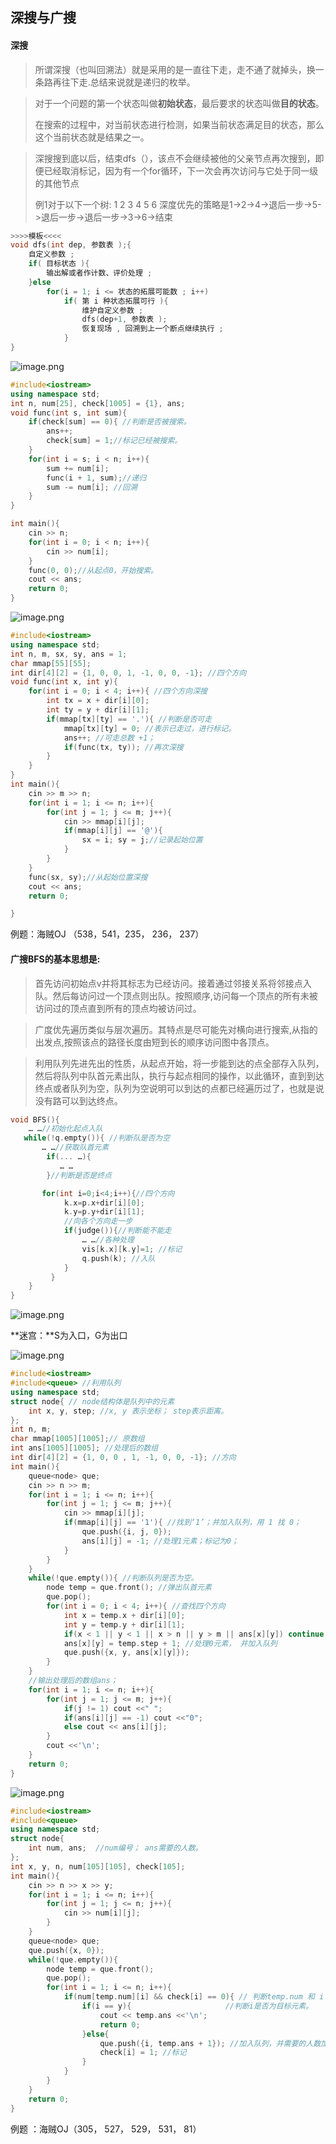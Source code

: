## 深搜与广搜

#### 深搜

> 所谓深搜（也叫回溯法）就是采用的是一直往下走，走不通了就掉头，换一条路再往下走.总结来说就是递归的枚举。

> 对于一个问题的第一个状态叫做**初始状态**，最后要求的状态叫做**目的状态**。
>
> 在搜索的过程中，对当前状态进行检测，如果当前状态满足目的状态，那么这个当前状态就是结果之一。

> 深搜搜到底以后，结束dfs（），该点不会继续被他的父亲节点再次搜到，即便已经取消标记，因为有一个for循环，下一次会再次访问与它处于同一级的其他节点
>
> 例1对于以下一个树:
>      1
>     2  3
>    4  5  6
> 深度优先的策略是1->2->4->退后一步->5->退后一步->退后一步->3->6->结束

```c++
>>>>模板<<<<
void dfs(int dep, 参数表 );{
	自定义参数 ;
	if( 目标状态 ){
		输出解或者作计数、评价处理 ;
	}else
		for(i = 1; i <= 状态的拓展可能数 ; i++)
			if( 第 i 种状态拓展可行 ){
				维护自定义参数 ;
				dfs(dep+1, 参数表 );
                恢复现场 , 回溯到上一个断点继续执行 ;
			}
}
```

![image.png](http://ww1.sinaimg.cn/large/00882iMugy1gecyu5axr6j30yj0ikjt9.jpg)

```c++
#include<iostream>
using namespace std;
int n, num[25], check[1005] = {1}, ans;
void func(int s, int sum){
    if(check[sum] == 0){ //判断是否被搜索。
        ans++;
        check[sum] = 1;//标记已经被搜索。
    }
    for(int i = s; i < n; i++){
        sum += num[i];
        func(i + 1, sum);//递归
        sum -= num[i]; //回溯
    }
}

int main(){
    cin >> n;
    for(int i = 0; i < n; i++){
        cin >> num[i];
    }
    func(0, 0);//从起点0，开始搜索。
    cout << ans;
    return 0;
}
```

![image.png](http://ww1.sinaimg.cn/large/00882iMugy1gecyv3wnycj30y40lvq5g.jpg)

```c++
#include<iostream>
using namespace std;
int n, m, sx, sy, ans = 1;
char mmap[55][55];
int dir[4][2] = {1, 0, 0, 1, -1, 0, 0, -1}; //四个方向
void func(int x, int y){
    for(int i = 0; i < 4; i++){ //四个方向深搜
        int tx = x + dir[i][0];
        int ty = y + dir[i][1];
        if(mmap[tx][ty] == '.'){ //判断是否可走 
            mmap[tx][ty] = 0; //表示已走过，进行标记。
            ans++; //可走总数 +1；
            if(func(tx, ty)); //再次深搜
        }
    }
}
int main(){
    cin >> m >> n;
    for(int i = 1; i <= n; i++){
        for(int j = 1; j <= m; j++){
            cin >> mmap[i][j];
            if(mmap[i][j] == '@'){
                sx = i; sy = j;//记录起始位置
            }
        }
    }
    func(sx, sy);//从起始位置深搜
    cout << ans;
    return 0;

}
```

例题：海贼OJ （538，541，235， 236， 237）

#### 广搜BFS的基本思想是:

> 首先访问初始点v并将其标志为已经访问。接着通过邻接关系将邻接点入队。然后每访问过一个顶点则出队。按照顺序,访问每一个顶点的所有未被访问过的顶点直到所有的顶点均被访问过。

> 广度优先遍历类似与层次遍历。其特点是尽可能先对横向进行搜索,从指的出发点,按照该点的路径长度由短到长的顺序访问图中各顶点。

> 利用队列先进先出的性质，从起点开始，将一步能到达的点全部存入队列，然后将队列中队首元素出队，执行与起点相同的操作，以此循环，直到到达终点或者队列为空，队列为空说明可以到达的点都已经遍历过了，也就是说没有路可以到达终点。

```c++
void BFS(){
    … …//初始化起点入队
   while(!q.empty()){ //判断队是否为空
	   … …//获取队首元素
		if(... …){
           … …
        }//判断是否是终点

       for(int i=0;i<4;i++){//四个方向
    		k.x=p.x+dir[i][0];                
			k.y=p.y+dir[i][1];
			//向各个方向走一步             
			if(judge()){//判断能不能走         
			 	… …//各种处理                
				vis[k.x][k.y]=1; //标记              
                q.push(k); //入队
			}
    	 }
	}
}
```

![image.png](http://ww1.sinaimg.cn/large/00882iMugy1gecvl4g5jzj30ci0betan.jpg)

**迷宫：**S为入口，G为出口

![image.png](http://ww1.sinaimg.cn/large/00882iMugy1gecyyfym2kj312y0p3417.jpg)

```c++
#include<iostream>
#include<queue> //利用队列
using namespace std;
struct node{ // node结构体是队列中的元素
    int x, y, step; //x, y 表示坐标； step表示距离。
};
int n, m;
char mmap[1005][1005];// 原数组
int ans[1005][1005]; //处理后的数组
int dir[4][2] = {1, 0, 0 , 1, -1, 0, 0, -1}; //方向
int main(){
    queue<node> que; 
    cin >> n >> m;
    for(int i = 1; i <= n; i++){
        for(int j = 1; j <= m; j++){
            cin >> mmap[i][j];
            if(mmap[i][j] == '1'){ //找到‘1’；并加入队列，用 1 找 0； 
                que.push({i, j, 0});
                ans[i][j] = -1; //处理1元素；标记为0；
            }
        }
    }
    while(!que.empty()){ //判断队列是否为空。
        node temp = que.front(); //弹出队首元素
        que.pop();
        for(int i = 0; i < 4; i++){ //查找四个方向
            int x = temp.x + dir[i][0];
            int y = temp.y + dir[i][1];
            if(x < 1 || y < 1 || x > n || y > m || ans[x][y]) continue; //判断是否出界
            ans[x][y] = temp.step + 1; //处理0元素， 并加入队列
            que.push({x, y, ans[x][y]});
        }
    }
    //输出处理后的数组ans；
    for(int i = 1; i <= n; i++){
        for(int j = 1; j <= m; j++){
            if(j != 1) cout <<" ";
            if(ans[i][j] == -1) cout <<"0";
            else cout << ans[i][j];
        }
        cout <<'\n';
    }
    return 0;
}
```

![image.png](http://ww1.sinaimg.cn/large/00882iMugy1gecywsztm5j30yt0kctb5.jpg)

```c++
#include<iostream>
#include<queue>
using namespace std;
struct node{
    int num, ans;  //num编号； ans需要的人数。
};
int x, y, n, num[105][105], check[105];
int main(){
    cin >> n >> x >> y;
    for(int i = 1; i <= n; i++){
        for(int j = 1; j <= n; j++){
            cin >> num[i][j];
        }
    }
    queue<node> que;
    que.push({x, 0});
    while(!que.empty()){
        node temp = que.front();
        que.pop();
        for(int i = 1; i <= n; i++){
            if(num[temp.num][i] && check[i] == 0){ // 判断temp.num 和 i 是否认识。并且没有标记
                if(i == y){						//判断i是否为目标元素。
                    cout << temp.ans <<'\n';
                    return 0;
                }else{
    				que.push({i, temp.ans + 1}); //加入队列，并需要的人数加1；
                    check[i] = 1; //标记
                }
            }
        }    
    }
    return 0;
}
```

例题 ：海贼OJ（305， 527， 529， 531， 81）

